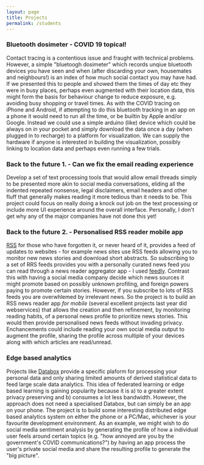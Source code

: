 ```yaml
---
layout: page
title: Projects
permalink: /students
---
```


### Bluetooth dosimeter - COVID 19 topical!

Contact tracing is a contentious issue and fraught with technical problems. However, a simple "bluetoogh dosimeter" which records unqiue bluetooth devices you have seen and when (after discarding your own, housemates and neighbours!) is an index of how much social contact you may have had. If we presented this to people and showed them the times of day etc they were in busy places, perhaps even augmented with their location data, this might form the basis for behaviour change to reduce exposure, e.g. avoiding busy shopping or travel times. As with the COVID tracing on iPhone and Android, if attempting to do this bluetooth tracking in an app on a phone it would need to run all the time, or be builtin by Apple and/or Google. Instead we could use a simple arduino (like) device which could be always on in your pocket and simply download the data once a day (when plugged in to recharge) to a platform for visualization. We can supply the hardware if anyone is interested in building the visualization, possibly linking to location data and perhaps even running a few trials.

### Back to the future 1. - Can we fix the email reading experience

Develop a set of text processing tools that would allow email threads simply to be presented more akin to social media conversations, eliding all the indented repeated nonsense, legal disclaimers, email headers and other fluff that generally makes reading it more tedious than it needs to be. This project could focus on really doing a knock out job on the text processing or include more UI experience around the overall interface. Personally, I don't get why any of the major companies have not done this yet! 

### Back to the future 2. - Personalised RSS reader mobile app

[RSS](https://en.wikipedia.org/wiki/RSS) for those who have forgotten it, or never heard of it, provides a feed of updates to websites - for example news sites use RSS feeds allowing you to monitor new news stories and download short abstracts. So subscribing to a set of RRS feeds provides you with a personally curated news feed you can read through a news reader aggregator app - I used [feedly](https://feedly.com). Contrast this with having a social media company decide which news sources it might promote based on possibly unknown profiling, and foreign powers paying to promote certain stories. However, if you subscribe to lots of RSS feeds you are overwhlemed by irrelevant news. So the project is to build an RSS news reader app _for mobile_ (several excellent projects last year did webservices) that allows the creation and then refinement, by monitoring reading habits, of a personal news profile to prioritize news stories. This would then provide personalised news feeds without invading privacy. Enchancements could include reading your own social media output to augment the profile, sharing the profile across multiple of your devices along with which articles are read/unread.

### Edge based analytics

Projects like [Databox](https://www.databoxproject.uk) provide a specific plaform for processing your personal data and only sharing limited amounts of derived statistical data to feed large scale data analytics. This idea of federated learning or edge based learning is gaining popularity because it is a) to a greater extent privacy preserving and b) consumes a lot less bandwidth. However, the approach does not need a specialised Databox, but can simply be an app on your phone. The project is to build some interesting distributed edge based analytics system on either the phone or a PC/Mac, whichever is your favourite development environment. As an example, we might wish to do social media sentiment analysis by generating the profile of how a individual user feels around certain topics (e.g. "how annoyed are you by the government's COVID communications?") by having an app process the user's private social media and share the resulting profile to generate the "big picture".








